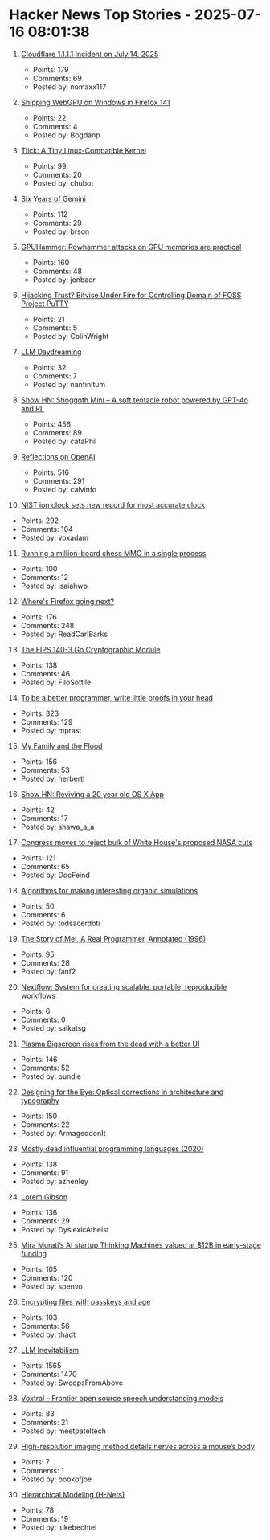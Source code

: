 # Hacker News Top Stories - 2025-07-16 08:01:38

1. [Cloudflare 1.1.1.1 Incident on July 14, 2025](https://blog.cloudflare.com/cloudflare-1-1-1-1-incident-on-july-14-2025/)
   - Points: 179
   - Comments: 69
   - Posted by: nomaxx117

2. [Shipping WebGPU on Windows in Firefox 141](https://mozillagfx.wordpress.com/2025/07/15/shipping-webgpu-on-windows-in-firefox-141/)
   - Points: 22
   - Comments: 4
   - Posted by: Bogdanp

3. [Tilck: A Tiny Linux-Compatible Kernel](https://github.com/vvaltchev/tilck)
   - Points: 99
   - Comments: 20
   - Posted by: chubot

4. [Six Years of Gemini](https://geminiprotocol.net/news/2025_06_20.gmi)
   - Points: 112
   - Comments: 29
   - Posted by: brson

5. [GPUHammer: Rowhammer attacks on GPU memories are practical](https://gpuhammer.com/)
   - Points: 160
   - Comments: 48
   - Posted by: jonbaer

6. [Hijacking Trust? Bitvise Under Fire for Controlling Domain of FOSS Project PuTTY](https://blog.pupred.com/blog/puttyvsbitvise/)
   - Points: 21
   - Comments: 5
   - Posted by: ColinWright

7. [LLM Daydreaming](https://gwern.net/ai-daydreaming)
   - Points: 32
   - Comments: 7
   - Posted by: nanfinitum

8. [Show HN: Shoggoth Mini – A soft tentacle robot powered by GPT-4o and RL](https://www.matthieulc.com/posts/shoggoth-mini)
   - Points: 456
   - Comments: 89
   - Posted by: cataPhil

9. [Reflections on OpenAI](https://calv.info/openai-reflections)
   - Points: 516
   - Comments: 291
   - Posted by: calvinfo

10. [NIST ion clock sets new record for most accurate clock](https://www.nist.gov/news-events/news/2025/07/nist-ion-clock-sets-new-record-most-accurate-clock-world)
   - Points: 292
   - Comments: 104
   - Posted by: voxadam

11. [Running a million-board chess MMO in a single process](https://eieio.games/blog/a-million-realtime-chess-boards-in-a-single-process/)
   - Points: 100
   - Comments: 12
   - Posted by: isaiahwp

12. [Where's Firefox going next?](https://connect.mozilla.org/t5/discussions/where-s-firefox-going-next-you-tell-us/m-p/100698#M39094)
   - Points: 176
   - Comments: 248
   - Posted by: ReadCarlBarks

13. [The FIPS 140-3 Go Cryptographic Module](https://go.dev/blog/fips140)
   - Points: 138
   - Comments: 46
   - Posted by: FiloSottile

14. [To be a better programmer, write little proofs in your head](https://the-nerve-blog.ghost.io/to-be-a-better-programmer-write-little-proofs-in-your-head/)
   - Points: 323
   - Comments: 129
   - Posted by: mprast

15. [My Family and the Flood](https://www.texasmonthly.com/news-politics/texas-flood-firsthand-account/)
   - Points: 156
   - Comments: 53
   - Posted by: herbertl

16. [Show HN: Reviving a 20 year old OS X App](https://andrewshaw.nl/blog/reviving-genius)
   - Points: 42
   - Comments: 17
   - Posted by: shawa_a_a

17. [Congress moves to reject bulk of White House's proposed NASA cuts](https://arstechnica.com/space/2025/07/congress-moves-to-reject-bulk-of-white-houses-proposed-nasa-cuts/)
   - Points: 121
   - Comments: 65
   - Posted by: DocFeind

18. [Algorithms for making interesting organic simulations](https://bleuje.com/physarum-explanation/)
   - Points: 50
   - Comments: 6
   - Posted by: todsacerdoti

19. [The Story of Mel, A Real Programmer, Annotated (1996)](https://users.cs.utah.edu/~elb/folklore/mel-annotated/node1.html#SECTION00010000000000000000)
   - Points: 95
   - Comments: 28
   - Posted by: fanf2

20. [Nextflow: System for creating scalable, portable, reproducible workflows](https://github.com/nextflow-io/nextflow)
   - Points: 6
   - Comments: 0
   - Posted by: saikatsg

21. [Plasma Bigscreen rises from the dead with a better UI](https://www.neowin.net/news/kdes-android-tv-alternative-plasma-bigscreen-rises-from-the-dead-with-a-better-ui/)
   - Points: 146
   - Comments: 52
   - Posted by: bundie

22. [Designing for the Eye: Optical corrections in architecture and typography](https://www.nubero.ch/blog/015/)
   - Points: 150
   - Comments: 22
   - Posted by: ArmageddonIt

23. [Mostly dead influential programming languages (2020)](https://www.hillelwayne.com/post/influential-dead-languages/)
   - Points: 138
   - Comments: 91
   - Posted by: azhenley

24. [Lorem Gibson](http://loremgibson.com/)
   - Points: 136
   - Comments: 29
   - Posted by: DyslexicAtheist

25. [Mira Murati’s AI startup Thinking Machines valued at $12B in early-stage funding](https://www.reuters.com/technology/mira-muratis-ai-startup-thinking-machines-raises-2-billion-a16z-led-round-2025-07-15/)
   - Points: 105
   - Comments: 120
   - Posted by: spenvo

26. [Encrypting files with passkeys and age](https://words.filippo.io/passkey-encryption/)
   - Points: 103
   - Comments: 56
   - Posted by: thadt

27. [LLM Inevitabilism](https://tomrenner.com/posts/llm-inevitabilism/)
   - Points: 1565
   - Comments: 1470
   - Posted by: SwoopsFromAbove

28. [Voxtral – Frontier open source speech understanding models](https://mistral.ai/news/voxtral)
   - Points: 83
   - Comments: 21
   - Posted by: meetpateltech

29. [High-resolution imaging method details nerves across a mouse’s body](https://www.nature.com/articles/d41586-025-02156-y)
   - Points: 7
   - Comments: 1
   - Posted by: bookofjoe

30. [Hierarchical Modeling (H-Nets)](https://cartesia.ai/blog/hierarchical-modeling)
   - Points: 78
   - Comments: 19
   - Posted by: lukebechtel

